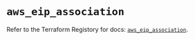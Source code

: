 # `aws_eip_association`

Refer to the Terraform Registory for docs: [`aws_eip_association`](https://registry.terraform.io/providers/hashicorp/aws/3.76.1/docs/resources/eip_association).
